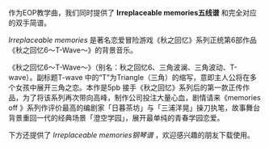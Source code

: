 

作为EOP教学曲，我们同时提供了 **Irreplaceable memories五线谱** 和完全对应的双手简谱。

_Irreplaceable memories_ 是著名恋爱冒险游戏《秋之回忆》系列正统第6部作品《秋之回忆6～T-Wave～》的背景音乐。

《秋之回忆6～T-Wave～》（别名：秋之回忆6、三角波澜、三角波动、T-wave）。副标题T-wave
中的“T”为Triangle（三角）的缩写，意即主人公将在多个女孩中展开三角之恋。本作是5pb
接手《秋之回忆》系列后的第一款正传作品，为了将该系列再次带向高峰，制作公司投注大量心血，剧情请来《memories off
》系列作评价最高的编剧家「日暮茶坊」与「三浦洋晃」操刀执笔，故事舞台背景重回一代的经典场景「澄空学园」，展开最单纯的青春学园恋爱。

下方还提供了 _Irreplaceable memories钢琴谱_ ，欢迎感兴趣的朋友下载使用。

